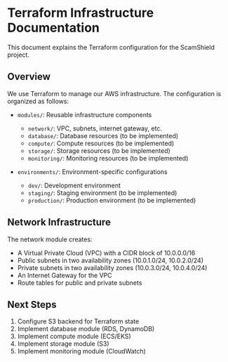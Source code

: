 # Terraform Infrastructure Documentation

This document explains the Terraform configuration for the ScamShield project.

## Overview

We use Terraform to manage our AWS infrastructure. The configuration is organized as follows:

- `modules/`: Reusable infrastructure components
  - `network/`: VPC, subnets, internet gateway, etc.
  - `database/`: Database resources (to be implemented)
  - `compute/`: Compute resources (to be implemented)
  - `storage/`: Storage resources (to be implemented)
  - `monitoring/`: Monitoring resources (to be implemented)

- `environments/`: Environment-specific configurations
  - `dev/`: Development environment
  - `staging/`: Staging environment (to be implemented)
  - `production/`: Production environment (to be implemented)

## Network Infrastructure

The network module creates:

- A Virtual Private Cloud (VPC) with a CIDR block of 10.0.0.0/16
- Public subnets in two availability zones (10.0.1.0/24, 10.0.2.0/24)
- Private subnets in two availability zones (10.0.3.0/24, 10.0.4.0/24)
- An Internet Gateway for the VPC
- Route tables for public and private subnets

## Next Steps

1. Configure S3 backend for Terraform state
2. Implement database module (RDS, DynamoDB)
3. Implement compute module (ECS/EKS)
4. Implement storage module (S3)
5. Implement monitoring module (CloudWatch)

